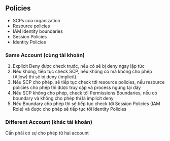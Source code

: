 ## Policies

- SCPs của organization 
- Resource policies
- IAM identity boundaries 
- Session Policies
- Identity Policies

### Same Account (cùng tài khoản)
1. Explicit Deny được check trước, nếu có sẽ bị deny ngay lập tức
2. Nếu không, tiếp tục check SCP, nếu không có mà không cho phép (Allow) thì sẽ bị deny (implicit). 
3. Nếu SCP cho phép, sẽ tiếp tục check tới resource policies, nếu resource policies cho phép thì được truy cập và process ngưng tại đây
4. Nếu SCP không cho phép, check tới Permissions Boundaries, nếu có boundary và không cho phép thì là implicit deny 
5. Nếu Boundary cho phép thì sẽ tiếp tục check tới Session Policies (IAM Role) và được cho phép sẽ tiếp tục tới Identity Policies



### Different Account (khác tài khoản)

Cần phải có sự cho phép từ hai account